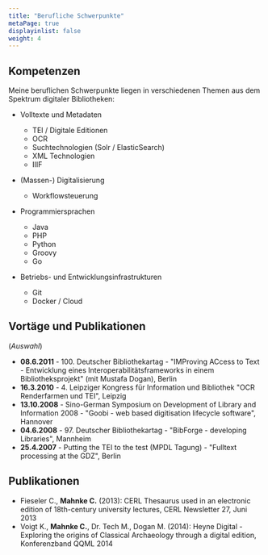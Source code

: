 ```yaml
---
title: "Berufliche Schwerpunkte"
metaPage: true
displayinlist: false
weight: 4
---
```


## Kompetenzen

Meine beruflichen Schwerpunkte liegen in verschiedenen Themen aus dem Spektrum digitaler Bibliotheken:

* Volltexte und Metadaten

  * TEI / Digitale Editionen
  * OCR
  * Suchtechnologien (Solr / ElasticSearch)
  * XML Technologien
  * IIIF

* (Massen-) Digitalisierung
  * Workflowsteuerung

* Programmiersprachen
  * Java
  * PHP
  * Python
  * Groovy
  * Go

* Betriebs- und Entwicklungsinfrastrukturen
  * Git
  * Docker / Cloud

## Vortäge und Publikationen
(*Auswahl*)
* **08.6.2011** - 100. Deutscher Bibliothekartag - "IMProving ACcess to Text - Entwicklung eines Interoperabilitätsframeworks in einem Bibliotheksprojekt" (mit Mustafa Dogan), Berlin
* **16.3.2010** - 4. Leipziger Kongress für Information und Bibliothek "OCR Renderfarmen und TEI", Leipzig
* **13.10.2008** - Sino-German Symposium on Development of Library and Information 2008 - "Goobi - web based digitisation lifecycle software", Hannover
* **04.6.2008** - 97. Deutscher Bibliothekartag - "BibForge - developing Libraries", Mannheim
* **25.4.2007** - Putting the TEI to the test (MPDL Tagung) - "Fulltext processing at the GDZ", Berlin

## Publikationen
* Fieseler C., **Mahnke C.** (2013): CERL Thesaurus used in an electronic edition of 18th-century university lectures, CERL Newsletter 27, Juni 2013
* Voigt K., **Mahnke C.**, Dr. Tech M., Dogan M. (2014): Heyne Digital - Exploring the origins of Classical Archaeology through a digital edition, Konferenzband QQML 2014
